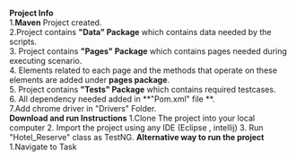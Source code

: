 **Project Info**<br />
1.**Maven** Project created.<br />
2.Project contains  **"Data" Package** which contains data needed by the scripts.<br />
3. Project contains **"Pages" Package** which contains pages needed during executing scenario.<br />
4. Elements related to each page and the methods that operate on these elements are added under **pages package**.<br />
5. Project contains **"Tests" Package** which contains required testcases.<br />
6. All dependency needed added in **"Pom.xml" file **.<br />
7.Add chrome driver in "Drivers" Folder.<br />
**Download and run Instructions**
1.Clone The project into your local computer
2. Import the project using any IDE (Eclipse , intellij)
3. Run "Hotel_Reserve" class as TestNG.
**Alternative way to run the project**
1.Navigate to Task 

